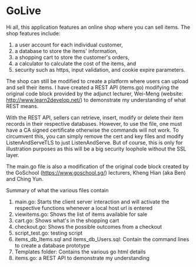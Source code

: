 # GoLive

Hi all, this application features an online shop where you can sell items. 
The shop features include: 

1) a user account for each individual customer,
2) a database to store the items' information, 
3) a shopping cart to store the customer's orders, 
4) a calculator to calculate the cost of the items, and
5) security such as https, input validation, and cookie expire parameters. 

The shop can still be modified to create a platform where users can upload and sell their items. 
I have created a REST API (items.go) modifying the original code block provided by the adjunct lecturer, Wei-Meng (website: http://www.learn2develop.net/) to demonstrate my understanding of what REST means.  

With the REST API, sellers can retrieve, insert, modify or delete their item records in their respective databases. 
However, to use the file, one must have a CA signed certificate otherwise the commands will not work. 
To circumvent this, you can simply remove the cert and key files and modify ListenAndServeTLS to just ListenAndServe. 
But of course, this is only for illustration purposes as this will be a big security loophole without the SSL layer.  

The main.go file is also a modification of the original code block created by the GoSchool (https://www.goschool.sg/) lecturers, Kheng Hian (aka Ben) and Ching Yun. 

Summary of what the various files contain
1. main.go: Starts the client server interaction and will activate the respective functions whenever a local host url is entered
2. viewitems.go: Shows the list of items available for sale
3. cart.go: Shows what's in the shopping cart
4. checkout.go: Shows the possible outcomes from a checkout
5. script_test.go: testing script
6. items_db_Items.sql and items_db_Users.sql: Contain the command lines to create a database prototype
7. Templates folder: Contains the various go html details
8. items.go: a REST API to demonstrate my understanding



